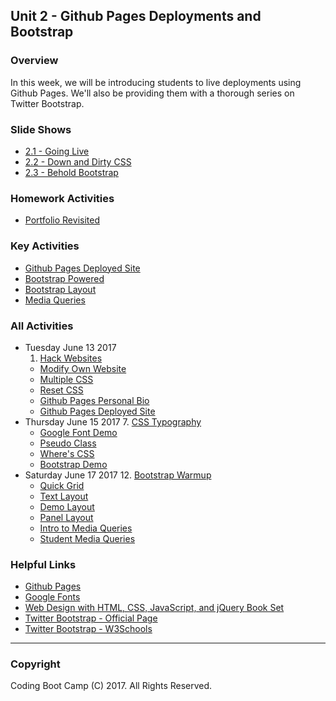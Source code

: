 ## Unit 2 - Github Pages Deployments and Bootstrap

### Overview

In this week, we will be introducing students to live deployments using Github Pages. We'll also be providing them with a thorough series on Twitter Bootstrap.

### Slide Shows

* [2.1 - Going Live](01-Day/Slide-Shows)
* [2.2 - Down and Dirty CSS](02-Day/Slide-Shows)
* [2.3 - Behold Bootstrap](03-Day/Slide-Shows)

### Homework Activities
* [Portfolio Revisited](../../../01-Class-Content/02-css-bootstrap/02-Homework/Instructions/homework-instructions.md)

### Key Activities

* [Github Pages Deployed Site](../../../01-Class-Content/02-css-bootstrap/01-Activities/06-GithubPagesProject)
* [Bootstrap Powered](../../../01-Class-Content/02-css-bootstrap/01-Activities/10-WheresCSS)
* [Bootstrap Layout](../../../01-Class-Content/02-css-bootstrap/01-Activities/16-PanelLayout)
* [Media Queries](../../../01-Class-Content/02-css-bootstrap/01-Activities/18-StudentMedia)
### All Activities

* Tuesday June 13 2017
  1. [Hack Websites](../../../01-Class-Content/02-css-bootstrap/01-Activities/01-Hack-Websites)
  * [Modify Own Website](../../../01-Class-Content/02-css-bootstrap/01-Activities/02-ModifyOwnWebsites)
  * [Multiple CSS](../../../01-Class-Content/02-css-bootstrap/01-Activities/03-MultipleCSS)
  * [Reset CSS](../../../01-Class-Content/02-css-bootstrap/01-Activities/04-ResetCSS)
  * [Github Pages Personal Bio](../../../01-Class-Content/02-css-bootstrap/01-Activities/05-GithubPagesPersonal)
  * [Github Pages Deployed Site](../../../01-Class-Content/02-css-bootstrap/01-Activities/06-GithubPagesProject)
* Thursday June 15 2017
  7. [CSS Typography](../../../01-Class-Content/02-css-bootstrap/01-Activities/07-CSSTypography)
  * [Google Font Demo](../../../01-Class-Content/02-css-bootstrap/01-Activities/08-GoogleFontDemo)
  * [Pseudo Class](../../../01-Class-Content/02-css-bootstrap/01-Activities/09-Pseudoclass)
  * [Where's CSS](../../../01-Class-Content/02-css-bootstrap/01-Activities/10-WheresCSS)
  * [Bootstrap Demo](../../../01-Class-Content/02-css-bootstrap/01-Activities/11-BootstrapDemo)
* Saturday June 17 2017
  12. [Bootstrap Warmup](../../../01-Class-Content/02-css-bootstrap/01-Activities/12-WarmupBootstrap)
  * [Quick Grid](../../../01-Class-Content/02-css-bootstrap/01-Activities/13-InstructorGrids)
  * [Text Layout](../../../01-Class-Content/02-css-bootstrap/01-Activities/14-TextLayout)
  * [Demo Layout](../../../01-Class-Content/02-css-bootstrap/01-Activities/15-InstructorLayout)
  * [Panel Layout](../../../01-Class-Content/02-css-bootstrap/01-Activities/16-PanelLayout)
  * [Intro to Media Queries](../../../01-Class-Content/02-css-bootstrap/01-Activities/17-InstructorMedia)
  * [Student Media Queries](../../../01-Class-Content/02-css-bootstrap/01-Activities/18-StudentMedia)

### Helpful Links

* [Github Pages](https://pages.github.com/)
* [Google Fonts](https://www.google.com/fonts)
* [Web Design with HTML, CSS, JavaScript, and jQuery Book Set](http://www.amazon.com/Web-Design-HTML-JavaScript-jQuery/dp/1118907442)
* [Twitter Bootstrap - Official Page](http://getbootstrap.com/)
* [Twitter Bootstrap - W3Schools](http://www.w3schools.com/bootstrap/bootstrap_get_started.asp)

- - -

### Copyright

Coding Boot Camp (C) 2017. All Rights Reserved.

